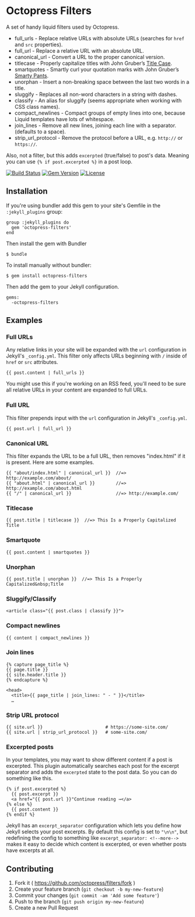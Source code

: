 # Octopress Filters

A set of handy liquid filters used by Octopress.

- full_urls - Replace relative URLs with absolute URLs (searches for `href` and `src` properties).
- full_url - Replace a relative URL with an absolute URL.
- canonical_url - Convert a URL to the proper canonical version.
- titlecase - Properly capitalize titles with John Gruber’s [Title Case](http://daringfireball.net/2008/05/title_case).
- smartquotes - Smartly curl your quotation marks with John Gruber’s [Smarty Pants](http://daringfireball.net/projects/smartypants/).
- unorphan - Insert a non-breaking space between the last two words in a title.
- sluggify - Replaces all non-word characters in a string with dashes.
- classify - An alias for sluggify (seems appropriate when working with CSS class names).
- compact_newlines - Compact groups of empty lines into one, because Liquid templates have lots of whitespace.
- join_lines - Remove all new lines, joining each line with a separator. (defaults to a space).
- strip_url_protocol - Remove the protocol before a URL, e.g. `http://` or `https://`.

Also, not a filter, but this adds `excerpted` (true/false) to post's data. Meaning you can use `{% if post.excerpted %}` in a post loop.

[![Build Status](https://travis-ci.org/octopress/filters.svg)](https://travis-ci.org/octopress/filters)
[![Gem Version](http://img.shields.io/gem/v/octopress-filters.svg)](https://rubygems.org/gems/octopress-filters)
[![License](http://img.shields.io/:license-mit-blue.svg)](http://octopress.mit-license.org)

## Installation

If you're using bundler add this gem to your site's Gemfile in the `:jekyll_plugins` group:

    group :jekyll_plugins do
      gem 'octopress-filters'
    end

Then install the gem with Bundler

    $ bundle

To install manually without bundler:

    $ gem install octopress-filters

Then add the gem to your Jekyll configuration.

    gems:
      -octopress-filters

## Examples

### Full URLs

Any relative links in your site will be expanded with the `url` configuration in Jekyll's `_config.yml`. This filter only affects URLs
beginning with `/` inside of `href` or `src` attributes.

```
{{ post.content | full_urls }}
```

You might use this if you're working on an RSS feed, you'll need to be sure all relative URLs in your content are expanded to full URLs.

### Full URL

This filter prepends input with the `url` configuration in Jekyll's `_config.yml`.

```
{{ post.url | full_url }}
```

### Canonical URL

This filter expands the URL to be a full URL, then removes "index.html" if it is present. Here are some examples.

```
{{ "about/index.html" | canonical_url }}  //=> http://example.com/about/
{{ "about.html" | canonical_url }}        //=> http://example.com/about.html
{{ "/" | canonical_url }}                 //=> http://example.com/

```

### Titlecase

```
{{ post.title | titlecase }}  //=> This Is a Properly Capitalized Title
```

### Smartquote

```
{{ post.content | smartquotes }}
```

### Unorphan

```
{{ post.title | unorphan }}  //=> This Is a Properly Capitalized&nbsp;Title
```

### Sluggify/Classify

```
<article class="{{ post.class | classify }}">
```

### Compact newlines

```
{{ content | compact_newlines }}
```

### Join lines

```
{% capture page_title %}
{{ page.title }}
{{ site.header.title }}
{% endcapture %}

<head>
  <title>{{ page_title | join_lines: " - " }}</title>
  …
```

### Strip URL protocol

```
{{ site.url }}                        # https://some-site.com/
{{ site.url | strip_url_protocol }}   # some-site.com/
```

### Excerpted posts

In your templates, you may want to show different content if a post is excerpted. This plugin automatically searches each post for the
excerpt separator and adds the `excerpted` state to the post data. So you can do something like this.

```
{% if post.excerpted %}
  {{ post.excerpt }}
  <a href="{{ post.url }}"Continue reading →</a>
{% else %}
  {{ post.content }}
{% endif %}
```

Jekyll has an `excerpt_separator` configuration which lets you define how Jekyll selects your post excerpts. By default this config is
set to `"\n\n"`, but redefining the config to something like `excerpt_separator: <!--more-->` makes it easy to decide
which content is excerpted, or even whether posts have excerpts at all.

## Contributing

1. Fork it ( https://github.com/octopress/filters/fork )
2. Create your feature branch (`git checkout -b my-new-feature`)
3. Commit your changes (`git commit -am 'Add some feature'`)
4. Push to the branch (`git push origin my-new-feature`)
5. Create a new Pull Request

